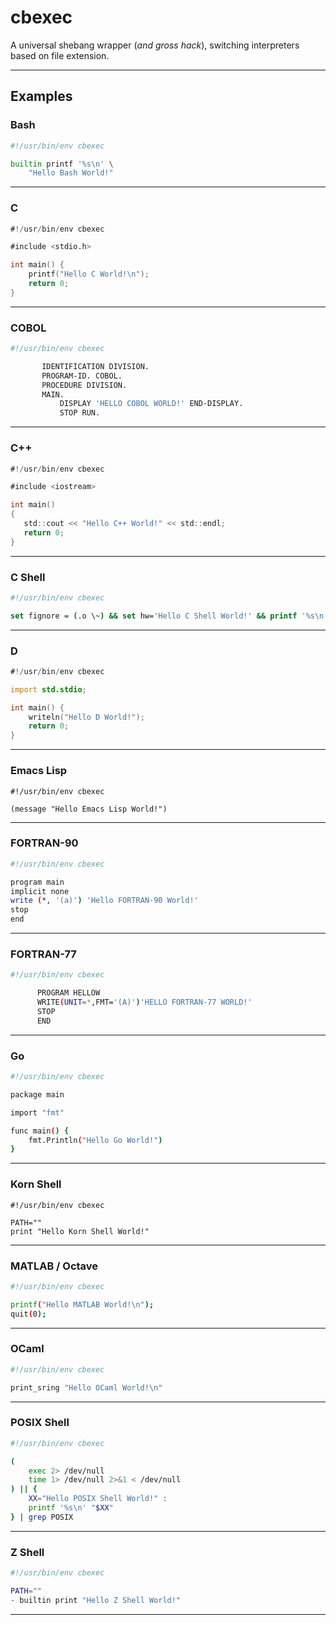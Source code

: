 # cbexec

A universal shebang wrapper (_and gross hack_),
switching interpreters based on file extension.

---

## Examples

### Bash

```bash
#!/usr/bin/env cbexec

builtin printf '%s\n' \
    "Hello Bash World!"
```

---

### C

```d
#!/usr/bin/env cbexec

#include <stdio.h>

int main() {
    printf("Hello C World!\n");
	return 0;
}
```

---

### COBOL

```sh
#!/usr/bin/env cbexec

       IDENTIFICATION DIVISION.
       PROGRAM-ID. COBOL.
       PROCEDURE DIVISION.
       MAIN.
           DISPLAY 'HELLO COBOL WORLD!' END-DISPLAY.
           STOP RUN.
```

---

### C++

```d
#!/usr/bin/env cbexec

#include <iostream>

int main()
{
   std::cout << "Hello C++ World!" << std::endl;
   return 0;
}
```

---

### C Shell

```csh
#!/usr/bin/env cbexec

set fignore = (.o \~) && set hw='Hello C Shell World!' && printf '%s\n' "$hw";
```

---

### D

```d
#!/usr/bin/env cbexec

import std.stdio;

int main() {
    writeln("Hello D World!");
	return 0;
}
```

---

### Emacs Lisp

```elisp
#!/usr/bin/env cbexec

(message "Hello Emacs Lisp World!")
```

---

### FORTRAN-90

```sh
#!/usr/bin/env cbexec

program main
implicit none
write (*, '(a)') 'Hello FORTRAN-90 World!'
stop
end
```

---

### FORTRAN-77

```sh
#!/usr/bin/env cbexec

      PROGRAM HELLOW
      WRITE(UNIT=*,FMT='(A)')'HELLO FORTRAN-77 WORLD!'
      STOP
      END
```

---

### Go

```sh
#!/usr/bin/env cbexec

package main

import "fmt"

func main() {
	fmt.Println("Hello Go World!")
}
```

---

### Korn Shell

```ksh
#!/usr/bin/env cbexec

PATH=""
print "Hello Korn Shell World!"
```

---

### MATLAB / Octave

```sh
#!/usr/bin/env cbexec

printf("Hello MATLAB World!\n");
quit(0);
```

---

### OCaml

```sh
#!/usr/bin/env cbexec

print_sring "Hello OCaml World!\n"
```

---

### POSIX Shell

```sh
#!/usr/bin/env cbexec

(
	exec 2> /dev/null
	time 1> /dev/null 2>&1 < /dev/null
) || {
	XX="Hello POSIX Shell World!" :
	printf '%s\n' "$XX"
} | grep POSIX
```

---

### Z Shell

```zsh
#!/usr/bin/env cbexec

PATH=""
- builtin print "Hello Z Shell World!"
```

---
